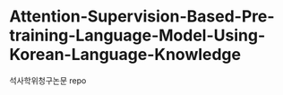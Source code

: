 # Attention-Supervision-Based-Pre-training-Language-Model-Using-Korean-Language-Knowledge
석사학위청구논문 repo
